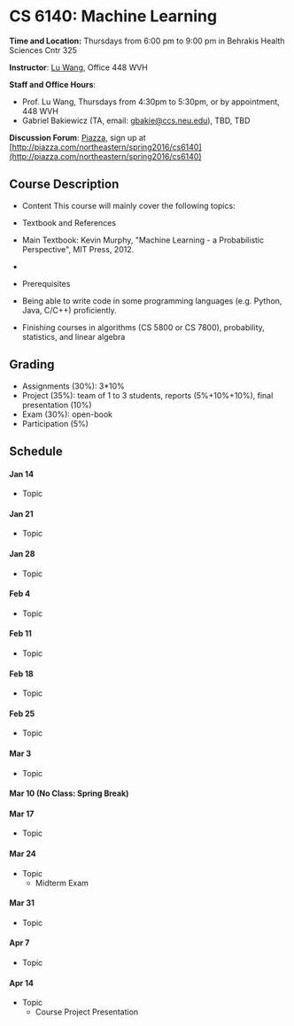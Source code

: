 # CS 6140: Machine Learning

**Time and Location:** Thursdays from 6:00 pm to 9:00 pm in Behrakis Health Sciences Cntr 325

**Instructor**: [Lu Wang](http://www.ccs.neu.edu/home/luwang/), Office 448 WVH

**Staff and Office Hours**: 
* Prof. Lu Wang, Thursdays from 4:30pm to 5:30pm, or by appointment, 448 WVH
* Gabriel Bakiewicz (TA, email: gbakie@ccs.neu.edu), TBD, TBD

**Discussion Forum**: [Piazza](http://piazza.com/northeastern/spring2016/cs6140/home), sign up at [http://piazza.com/northeastern/spring2016/cs6140](http://piazza.com/northeastern/spring2016/cs6140)


## Course Description
* Content
This course will mainly cover the following topics:


* Textbook and References
 * Main Textbook: Kevin Murphy, "Machine Learning - a Probabilistic Perspective", MIT Press, 2012.
 * 
 
* Prerequisites
 * Being able to write code in some programming languages (e.g. Python, Java, C/C++) proficiently.
 * Finishing courses in algorithms (CS 5800 or CS 7800), probability, statistics, and linear algebra


## Grading

* Assignments (30%): 3*10%
* Project (35%): team of 1 to 3 students, reports (5%+10%+10%), final presentation (10%)
* Exam (30%): open-book
* Participation (5%)
 

## Schedule
#### Jan 14
* Topic

#### Jan 21
* Topic

#### Jan 28
* Topic

#### Feb 4
* Topic


#### Feb 11
* Topic


#### Feb 18
* Topic

#### Feb 25
* Topic

#### Mar 3
* Topic

#### Mar 10 (No Class: Spring Break)

#### Mar 17
* Topic

#### Mar 24
* Topic
  * Midterm Exam

#### Mar 31
* Topic


#### Apr 7
* Topic


#### Apr 14
* Topic
  * Course Project Presentation






 



